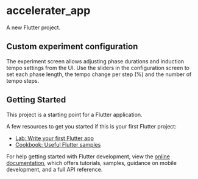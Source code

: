 # accelerater_app

A new Flutter project.

## Custom experiment configuration

The experiment screen allows adjusting phase durations and induction tempo
settings from the UI. Use the sliders in the configuration screen to set each
phase length, the tempo change per step (%) and the number of tempo steps.

## Getting Started

This project is a starting point for a Flutter application.

A few resources to get you started if this is your first Flutter project:

- [Lab: Write your first Flutter app](https://docs.flutter.dev/get-started/codelab)
- [Cookbook: Useful Flutter samples](https://docs.flutter.dev/cookbook)

For help getting started with Flutter development, view the
[online documentation](https://docs.flutter.dev/), which offers tutorials,
samples, guidance on mobile development, and a full API reference.
